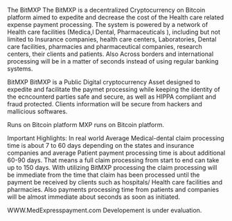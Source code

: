 The BitMXP
The BitMXP is a decentralized Cryptocurrency on Bitcoin platform aimed to expedite and decrease the cost of the Health care related expense payment processing. The system is powered by a network of Health care facilities (Medica,l Dental, Pharmaceuticals ), including but not limited to Insurance companies, health care centers, Laboratories, Dental care facilities, pharmacies and pharmaceutical companies, research centers, their clients and patients. Also Across borders and international processing will be in a matter of seconds instead of using regular banking systems.

BitMXP
BitMXP is a Public Digital cryptocurrency Asset designed to expedite and facilitate the paymet processing while keeping the identity of the ecncounterd parties safe and secure, as well as HIPPA compliant and fraud protected. Clients information will be secure from hackers and mallicious softwares.

Runs on Bitcoin platform
MXP runs on Bitcoin platform.

Important Highlights:
In real world Average Medical-dental claim processing time is about 7 to 60 days depending on the states and insurance companies and
average Patient payment processing time is about additional 60-90 days. That means a full claim processing from start to end can take up to 150 days. With utilizing BitMXP processing the claim processing will be immediate from the time that claim has been processed until the payment be received by clients such as hospitals/ Health care facilities and pharmacies. Also payments processing time from patients and companies will be almost immediate about seconds as soon as initiated.

WWW.MedExpresspayment.com
Developement is under evaluation.
